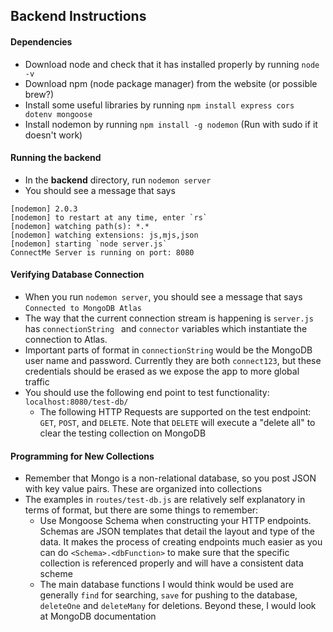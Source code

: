 ## Backend Instructions

#### Dependencies
* Download node and check that it has installed properly by running `node -v`
* Download npm (node package manager) from the website (or possible brew?)
* Install some useful libraries by running `npm install express cors dotenv mongoose`
* Install nodemon by running `npm install -g nodemon` (Run with sudo if it doesn't work)

#### Running the backend
* In the **backend** directory, run `nodemon server`
* You should see a message that says 
```
[nodemon] 2.0.3
[nodemon] to restart at any time, enter `rs`
[nodemon] watching path(s): *.*
[nodemon] watching extensions: js,mjs,json
[nodemon] starting `node server.js`
ConnectMe Server is running on port: 8080
```

#### Verifying Database Connection
* When you run `nodemon server`, you should see a message that says `Connected to MongoDB Atlas`
* The way that the current connection stream is happening is `server.js` has `connectionString ` and `connector` variables which instantiate the connection to Atlas.  
* Important parts of format in `connectionString` would be the MongoDB user name and password.  Currently they are both `connect123`, but these credentials should be erased as we expose the app to more global traffic
* You should use the following end point to test functionality: `localhost:8080/test-db/`
   * The following HTTP Requests are supported on the test endpoint: `GET`, `POST`, and `DELETE`.  Note that `DELETE` will execute a "delete all" to clear the testing collection on MongoDB

#### Programming for New Collections
* Remember that Mongo is a non-relational database, so you post JSON with key value pairs.  These are organized into collections
* The examples in `routes/test-db.js` are relatively self explanatory in terms of format, but there are some things to remember:
    * Use Mongoose Schema when constructing your HTTP endpoints.  Schemas are JSON templates that detail the layout and type of the data. It makes the process of creating endpoints much easier as you can do `<Schema>.<dbFunction>` to make sure that the specific collection is referenced properly and will have a consistent data scheme
    * The main database functions I would think would be used are generally `find` for searching, `save` for pushing to the database, `deleteOne` and `deleteMany` for deletions.  Beyond these, I would look at MongoDB documentation
